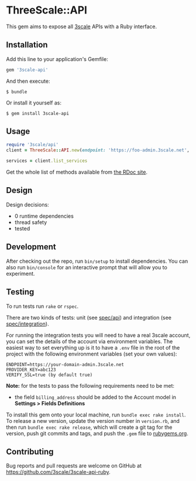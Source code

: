 # ThreeScale::API


This gem aims to expose all [3scale](http://3scale.net) APIs with a Ruby interface.


## Installation

Add this line to your application's Gemfile:

```ruby
gem '3scale-api'
```

And then execute:

    $ bundle

Or install it yourself as:

    $ gem install 3scale-api

## Usage


```ruby
require '3scale/api'
client = ThreeScale::API.new(endpoint: 'https://foo-admin.3scale.net', provider_key: 'foobar')

services = client.list_services
```

Get the whole list of methods available from [the RDoc site](http://www.rubydoc.info/gems/3scale-api/ThreeScale/API/Client).

## Design

Design decisions:

* 0 runtime dependencies
* thread safety
* tested

## Development

After checking out the repo, run `bin/setup` to install dependencies. You can also run `bin/console` for an interactive prompt that will allow you to experiment.

## Testing

To run tests run `rake` or `rspec`.

There are two kinds of tests: unit (see [spec/api](spec/api)) and integration (see [spec/integration](spec/integration)).

For running the integration tests you will need to have a real 3scale account, you can set the details of the account via environment variables. The easiest way to set everything up is it to have a `.env` file in the root of the project with the following environment variables (set your own values):

```
ENDPOINT=https://your-domain-admin.3scale.net
PROVIDER_KEY=abc123
VERIFY_SSL=true (by default true)
```

**Note:** for the tests to pass the following requirements need to be met:
- the field `billing_address` should be added to the Account model in **Settings > Fields Definitions**

To install this gem onto your local machine, run `bundle exec rake install`. To release a new version, update the version number in `version.rb`, and then run `bundle exec rake release`, which will create a git tag for the version, push git commits and tags, and push the `.gem` file to [rubygems.org](https://rubygems.org).

## Contributing

Bug reports and pull requests are welcome on GitHub at https://github.com/3scale/3scale-api-ruby.
